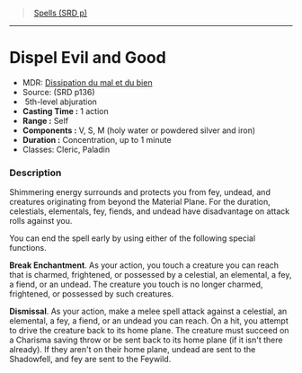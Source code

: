 ﻿---
!SpellItem
Name: Dispel Evil and Good
AltName: '[Dissipation du mal et du bien](hd_spells_dissipation_du_mal_et_du_bien.md)'
Type: abjuration
Level: 5
CastingTime: 1 action
Range: Self
Components: V, S, M (holy water or powdered silver and iron)
Duration: Concentration, up to 1 minute
Classes: Cleric, Paladin
Family: SpellVO
Source: (SRD p136)
Id: spells_vo.md#dispel-evil-and-good
ParentLink: spells_vo.md#spells-srd-p
ParentName: Spells (SRD p)
NameLevel: 1
Attributes:
  Name: Dispel Evil and Good
  Markdown: >+
    # <!--Name-->Dispel Evil and Good<!--/Name-->


    - MDR: <!--AltName-->[Dissipation du mal et du bien](hd_spells_dissipation_du_mal_et_du_bien.md)<!--/AltName-->

    - Source: <!--Source-->(SRD p136)<!--/Source-->

    -  <!--Level-->5<!--/Level-->th-level <!--Type-->abjuration<!--/Type-->

    - **Casting Time :** <!--CastingTime-->1 action<!--/CastingTime-->

    - **Range :** <!--Range-->Self<!--/Range-->

    - **Components :** <!--Components-->V, S, M (holy water or powdered silver and iron)<!--/Components-->

    - **Duration :** <!--Duration-->Concentration, up to 1 minute<!--/Duration-->

    - Classes: <!--Classes-->Cleric, Paladin<!--/Classes-->


    ### Description


    Shimmering energy surrounds and protects you from fey, undead, and creatures originating from beyond the Material Plane. For the duration, celestials, elementals, fey, fiends, and undead have disadvantage on attack rolls against you.


    You can end the spell early by using either of the following special functions.


    **Break Enchantment**. As your action, you touch a creature you can reach that is charmed, frightened, or possessed by a celestial, an elemental, a fey, a fiend, or an undead. The creature you touch is no longer charmed, frightened, or possessed by such creatures.


    **Dismissal**. As your action, make a melee spell attack against a celestial, an elemental, a fey, a fiend, or an undead you can reach. On a hit, you attempt to drive the creature back to its home plane. The creature must succeed on a Charisma saving throw or be sent back to its home plane (if it isn't there already). If they aren't on their home plane, undead are sent to the Shadowfell, and fey are sent to the Feywild.

  AltName: '[Dissipation du mal et du bien](hd_spells_dissipation_du_mal_et_du_bien.md)'
  Source: (SRD p136)
  Level: 5
  Type: abjuration
  CastingTime: 1 action
  Range: Self
  Components: V, S, M (holy water or powdered silver and iron)
  Duration: Concentration, up to 1 minute
  Classes: Cleric, Paladin
AttributesDictionary: >+
  Name: Dispel Evil and Good

  Markdown: >+

    # <!--Name-->Dispel Evil and Good<!--/Name-->





    - MDR: <!--AltName-->[Dissipation du mal et du bien](hd_spells_dissipation_du_mal_et_du_bien.md)<!--/AltName-->



    - Source: <!--Source-->(SRD p136)<!--/Source-->



    -  <!--Level-->5<!--/Level-->th-level <!--Type-->abjuration<!--/Type-->



    - **Casting Time :** <!--CastingTime-->1 action<!--/CastingTime-->



    - **Range :** <!--Range-->Self<!--/Range-->



    - **Components :** <!--Components-->V, S, M (holy water or powdered silver and iron)<!--/Components-->



    - **Duration :** <!--Duration-->Concentration, up to 1 minute<!--/Duration-->



    - Classes: <!--Classes-->Cleric, Paladin<!--/Classes-->





    ### Description





    Shimmering energy surrounds and protects you from fey, undead, and creatures originating from beyond the Material Plane. For the duration, celestials, elementals, fey, fiends, and undead have disadvantage on attack rolls against you.





    You can end the spell early by using either of the following special functions.





    **Break Enchantment**. As your action, you touch a creature you can reach that is charmed, frightened, or possessed by a celestial, an elemental, a fey, a fiend, or an undead. The creature you touch is no longer charmed, frightened, or possessed by such creatures.





    **Dismissal**. As your action, make a melee spell attack against a celestial, an elemental, a fey, a fiend, or an undead you can reach. On a hit, you attempt to drive the creature back to its home plane. The creature must succeed on a Charisma saving throw or be sent back to its home plane (if it isn't there already). If they aren't on their home plane, undead are sent to the Shadowfell, and fey are sent to the Feywild.



  AltName: '[Dissipation du mal et du bien](hd_spells_dissipation_du_mal_et_du_bien.md)'

  Source: (SRD p136)

  Level: 5

  Type: abjuration

  CastingTime: 1 action

  Range: Self

  Components: V, S, M (holy water or powdered silver and iron)

  Duration: Concentration, up to 1 minute

  Classes: Cleric, Paladin

---
> [Spells (SRD p)](srd_spells.md)

---

# Dispel Evil and Good

- MDR: [Dissipation du mal et du bien](hd_spells_dissipation_du_mal_et_du_bien.md)
- Source: (SRD p136)
-  5th-level abjuration
- **Casting Time :** 1 action
- **Range :** Self
- **Components :** V, S, M (holy water or powdered silver and iron)
- **Duration :** Concentration, up to 1 minute
- Classes: Cleric, Paladin

### Description

Shimmering energy surrounds and protects you from fey, undead, and creatures originating from beyond the Material Plane. For the duration, celestials, elementals, fey, fiends, and undead have disadvantage on attack rolls against you.

You can end the spell early by using either of the following special functions.

**Break Enchantment**. As your action, you touch a creature you can reach that is charmed, frightened, or possessed by a celestial, an elemental, a fey, a fiend, or an undead. The creature you touch is no longer charmed, frightened, or possessed by such creatures.

**Dismissal**. As your action, make a melee spell attack against a celestial, an elemental, a fey, a fiend, or an undead you can reach. On a hit, you attempt to drive the creature back to its home plane. The creature must succeed on a Charisma saving throw or be sent back to its home plane (if it isn't there already). If they aren't on their home plane, undead are sent to the Shadowfell, and fey are sent to the Feywild.

